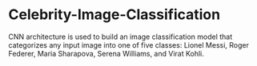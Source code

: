 # Celebrity-Image-Classification
CNN architecture is used to build an image classification model that categorizes any input image into one of five classes: Lionel Messi, Roger Federer, Maria Sharapova, Serena Williams, and Virat Kohli.
